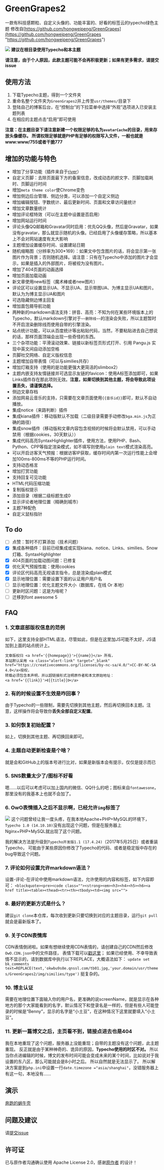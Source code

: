 # GreenGrapes2
一款有科技感颗粒、自定义头像的、功能丰富的、好看的标签云的typecho绿色主题
修改自[https://github.com/hongweipeng/GreenGrapes](https://github.com/hongweipeng/GreenGrapes "https://github.com/hongweipeng/GreenGrapes")

![](http://i.imgur.com/dD8mg7T.png)
**建议在根目录使用Typecho和本主题**

**请注意，由于个人原因，此款主题可能不会再积极更新；如果有更多需求，请提交issue**

## 使用方法 ##
1. 下载Typecho主题，得到一个文件夹
2. 重命名整个文件夹为`GreenGrapes2`并上传至`usr/themes/`目录下
3. 登陆自己的博客后台，在“控制台”的下拉菜单中选择“外观”选项进入已安装主题列表
4. 在相应的主题点击“启用”即可使用

**注意：在主题目录下请注意新建一个权限足够的名为`avatarCache`的目录，用来存放头像缓存。
所谓权限足够就是PHP有足够的权限写入文件，一般也就是www:www/755或者干脆777**

## 增加的功能与特色 ##
* 增加了分享功能（插件来自于[river](https://github.com/revir/need-more-share2)）
* 自定义页脚：去除页面最下方的备案信息，改成动态的颜文字、页脚加载耗时、页脚运行时间
* 增加`meta theme color`使Chrome变色
* 增加侧边后台管理、侧边分类，可以添加一个自定义侧边
* 增加编辑按钮、字数统计、最后更新时间、页面和文章访问量统计
* 增加文章数量统计
* 增加评论框特效（可以在主题中设置是否启用）
* 增加网站运行时间
* 评论头像QQ邮箱和Gravatar同时启用：优先QQ头像，然后是Gravatar，如果没有gravatar，那么就显示随机的头像。已经启用了头像缓存策略，所以基本上不会对网站速度有太大影响
* 主题增加设置缓存时间、设置建站日期
* 随机缩略图（分辨率为300*169）：如果文中包含图片的话，将会显示第一张图片作为背景；否则随机选择。请注意：只有在Typecho中添加的图片才会显示，如果是插入的外部图片，将被视为没有图片。
* 增加了404页面的动画选择
* 增加页面加载动画
* 新文章使用new标签（魔术棒或者new图片）
* 评论区可以设置显示UA、不显示UA、显示带图UA、为博主显示UA和图片。默认为为博主显示UA和图片
* 可选隐藏侧边博主回复
* 增加面包屑导航功能
* 两种新的markdown语法支持：拼音、高亮：不知为何在某些环境版本上的Typecho，默认markdown引擎对于`~~删除线~~`的渲染会失败，所以主题暂时不开启渲染删除线而使用自带的引擎渲染。
* 站点统计功能，可以从百度统计等出粘贴代码，当然，不要粘贴进去自己想说的话，那样页面顶端会出现一些奇怪的东西。
* 三个杂项功能：平滑滚动效果、链接以新标签页形式打开、引用 Pangu.js 实现中英文间自动添加空格
* 页脚社交网络、自定义版权信息
* 主题增加自带表情（可以与similies共存）
* 增加灯箱支持（使用的是功能更强大更简洁的slimbox2）
* 主题内嵌支持友情链接并可选显示友链的favicon：使用A标签添加即可，如果Links插件存在那此项则无效。**注意，如果切换到其他主题，将会导致此项设置丢失，请谨慎选择。**
* 侧边文章存档
* 添加网易云音乐的支持，只需要在文章页面使用`{{音乐id}}`即可，默认不自动播放。
* 集成notice（来路判断）插件
* 集成kiana插件：移动版默认不加载（二级目录需要手动修改`bga.min.js`为正确的路径）
* 集成snow插件（移动版和文章内容包含视频的时候将会默认禁用，可以手动禁用（根据cookies，30天默认））
* 集成代码高亮SyntaxHighlighter插件，使用方法，使用PHP、Bash、Python、CPP等指定渲染模式，如不填写则使用`plain text`模式渲染高亮。
* 可以开启访客天气预报：根据访客IP获取，缓存时间内第一次运行性能上会增加100ms-800ms不等的PHP运行时间。
* 支持动态格言
* 增加打赏功能
* 支持回复可见功能
* HTML代码压缩功能
* 复制版权提示
* 添加目录（根据二级标题生成0
* 显示评论者地理位置（精确到城市）
* 主题7种配色
* 自定义鼠标指针

## To do ##
- [ ] 点赞：暂时不打算添加（技术问题）
- [x] 集成各种插件：目前已经集成或实现kiana、notice、Links、similies、Snow灯箱、SyntaxHighlighter
- [x] 404页面的加载动图问题：已修复
- [x] 优化天气预报性能：使用cookies
- [x] 评论区代码高亮无视语言指令，总是渲染成plain模式
- [x] 显示地理位置：需要设置下面的认证用户用户名
- [ ] 显示地理位置：优化主题文件大小（数据库，在线 Or 本地）
- [ ] 更新时区问题：这是为啥呢？
- [ ] 迁移到font awesome 5

## FAQ ##
### 1. 文章底部版权信息的范例
如下，这里支持全部HTML语法，尽管如此，但是在这里加JS可能不太好，JS请加到上面的站点统计上。
```
文章版权归 <a href='{{homepage}}'>{{name}}</a> 所有，
本站默认采用 <a class="alert-link" target="_blank" href="https://creativecommons.org/licenses/by-nc-sa/4.0/">CC-BY-NC-SA 4.0</a>授权，
转载必须包含本声明，并以超链接形式注明原作者和本文原始地址：
<a href='{{link}}'>《{{title}}》</a>
```
### 2. 有的时候设置不生效是咋回事？
由于Typecho的一些限制，需要先切换到其他主题，然后再切换回本主题。注意，这样操作将会导致你**丢失全部自定义配置**。

### 3. 如何恢复初始配置？
如上，切换到其他主题、再切换回来即可。

### 4. 主题自动更新检查是个啥？
就是会和GitHub上的版本号进行比对，如果是新版本会有提示，仅仅是提示而已

### 5. SNS数量太少了/图标不好看
嗯……以后可以考虑可以加上国内的微信、QQ什么的吧；图标来自`fontawesone`，那里没有的我基本上也就不会加了。

### 6. OwO表情插入之后不显示啊，已经允许`img`标签了
![](http://i.imgur.com/8Ddj9BK.png)
这个问题曾经让我一度头疼，在我本地Apache+PHP+MySQL的环境下，`Typecho 1.0 (14.10.10)`没有出现这个问题，但是在服务器上Nginx+PHP+MySQL就出现了这个问题。

我的解决方法是升级到`Typecho开发版1.1 (17.4.24)`（2017年5月25日）或者重装Typecho，
可能由于某些原因你修改了Typecho的代码、或者是稳定版中存在的bug导致这个问题。

### 7. 评论如何设置允许markdown语法？
设置-评论-在评论中使用markdown语法，允许使用的内容和标签，如下内容即可：
`<blockquote><pre><code class=""><strong><em><h3><h4><h5><h6><a href title><table><thead><tr><th><tbody><td><img src="">`

### 8. 最好的更新方式是什么？
建议`git clone`本仓库，每次收到更新只要切换到对应的主题目录，运行`git pull`就会是最新版本了。

### 9. 关于CDN表情库
CDN表情倒闭啦。如果有想继续使用CDN表情的，请创建自己的CDN然后修改`OwO.CDN.json`中的文件路径，
表情下载可以[戳这里](https://github.com/BennyThink/GreenGrapes2/releases)；
如果已经使用、不幸导致表情不显示的，请到数据库中执行以下REPLACE，大概语法如下：
```update set bk_comments text=REPLACE(text,'okwbu9s8e.qnssl.com/tb01.jpg,'your.domain/usr/themes/GreenGrapes2/img/similies/type')```
挺复杂的。

### 10. 博主认证
需要在地理位置下面输入你的用户名，更准确的说screenName，就是显示在各种地方的那个大家能看到的名字，默认情况下和登录名是一样的，但是有些人可能登录的时候是“Benny”，显示的名字是“小土豆”，在这种情况下这里就要填入“小土豆”。

### 11. 更新一篇博文之后，主页看不到，链接点进去也是404
我在本地重现了这个问题，服务器上没能重现；自带的主题没有这个问题，此主题重现。
反正就是由于某种神奇的、诡异的原因，**Typecho使用的时区不对。**
所以当你点进编辑的时候，博文的发布时间可能会变成未来的某个时间，比如说对于我设置的东八区，那么可能就会是8小时之后。
所以自然就是无法显示了。
所以解决方案是到`php.ini`中设置一行`date.timezone ="asia/shanghai"`，没错服务器上有这一句，本地没有……


## 演示 ##
[奔跑的蜗牛壳](https://www.tougetu.com)

## 问题及建议 ##
请[提交issue](https://github.com/BennyThink/GreenGrapes2/issues)

## 许可证 ##
已与原作者沟通确认使用 Apache License 2.0，感谢[原作者](https://github.com/hongweipeng/GreenGrapes) 的设计！

